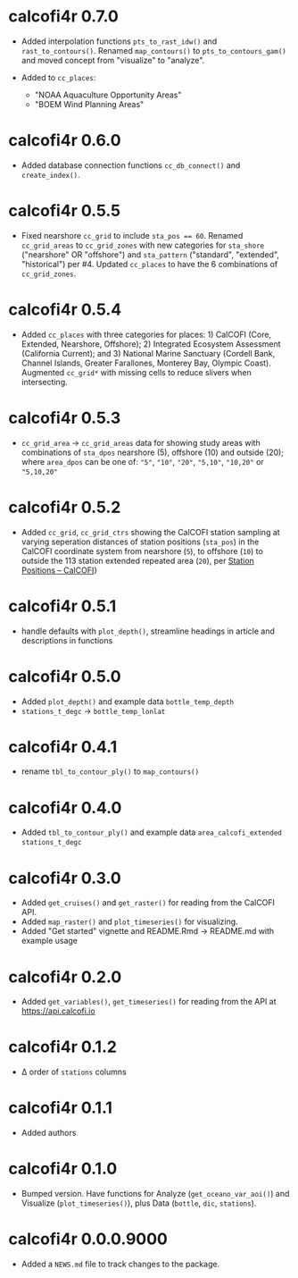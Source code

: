 # calcofi4r 0.7.0

* Added interpolation functions `pts_to_rast_idw()` and `rast_to_contours()`. Renamed `map_contours()` to `pts_to_contours_gam()` and moved concept from "visualize" to "analyze".

* Added to `cc_places`: 
  - "NOAA Aquaculture Opportunity Areas"
  - "BOEM Wind Planning Areas"

# calcofi4r 0.6.0

* Added database connection functions `cc_db_connect()` and `create_index()`.

# calcofi4r 0.5.5

* Fixed nearshore `cc_grid` to include `sta_pos == 60`. Renamed `cc_grid_areas` to `cc_grid_zones` with new categories for `sta_shore` ("nearshore" OR "offshore") and `sta_pattern` ("standard", "extended", "historical") per #4. Updated `cc_places` to have the 6 combinations of `cc_grid_zones`.

# calcofi4r 0.5.4

* Added `cc_places` with three categories for places: 1) CalCOFI (Core, Extended, Nearshore, Offshore); 2) Integrated Ecosystem Assessment (California Current); and 3) National Marine Sanctuary (Cordell Bank, Channel Islands, Greater Farallones, Monterey Bay, Olympic Coast). Augmented `cc_grid*` with missing cells to reduce slivers when intersecting.

# calcofi4r 0.5.3

* `cc_grid_area` -> `cc_grid_areas` data for showing study areas with combinations of `sta_dpos` nearshore (5), offshore (10) and outside (20); where `area_dpos` can be one of: `"5"`, `"10"`, `"20"`, `"5,10"`, `"10,20"` or `"5,10,20"`

# calcofi4r 0.5.2

* Added `cc_grid`, `cc_grid_ctrs` showing the CalCOFI station sampling at varying seperation distances of station positions (`sta_pos`) in the CalCOFI coordinate system from nearshore (`5`), to offshore (`10`) to outside the 113 station extended repeated area (`20`), per [Station Positions – CalCOFI](https://calcofi.org/sampling-info/station-positions/)}

# calcofi4r 0.5.1

* handle defaults with `plot_depth()`, streamline headings in article and descriptions in functions

# calcofi4r 0.5.0

* Added `plot_depth()` and example data `bottle_temp_depth`
* `stations_t_degc` -> `bottle_temp_lonlat`

# calcofi4r 0.4.1

* rename `tbl_to_contour_ply()` to `map_contours()`

# calcofi4r 0.4.0

* Added `tbl_to_contour_ply()` and example data `area_calcofi_extended` `stations_t_degc`

# calcofi4r 0.3.0

* Added `get_cruises()` and `get_raster()` for reading from the CalCOFI API.
* Added `map_raster()` and `plot_timeseries()` for visualizing.
* Added "Get started" vignette and README.Rmd -> README.md with example usage

# calcofi4r 0.2.0

* Added `get_variables()`, `get_timeseries()` for reading from the API at https://api.calcofi.io

# calcofi4r 0.1.2

* ∆ order of `stations` columns

# calcofi4r 0.1.1

* Added authors

# calcofi4r 0.1.0

* Bumped version. Have functions for Analyze (`get_oceano_var_aoi()`) and Visualize (`plot_timeseries()`), plus Data (`bottle`, `dic`, `stations`).

# calcofi4r 0.0.0.9000

* Added a `NEWS.md` file to track changes to the package.
